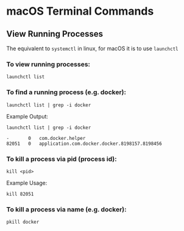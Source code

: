 # macOS Terminal Commands

## View Running Processes
The equivalent to `systemctl` in linux, for macOS it is to use `launchctl`

### To view running processes: 
```
launchctl list
```

### To find a running process (e.g. docker):
```
launchctl list | grep -i docker
```

Example Output: 
```
launchctl list | grep -i docker

-	    0	com.docker.helper
82051	0	application.com.docker.docker.8198157.8198456
```

### To kill a process via pid (process id):
```
kill <pid>
```

Example Usage:
```
kill 82051
```

### To kill a process via name (e.g. docker):
```
pkill docker
```


